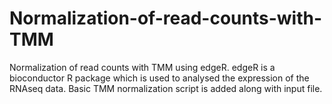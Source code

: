 # Normalization-of-read-counts-with-TMM
Normalization of read counts with TMM using edgeR.
edgeR is a bioconductor R package which is used to analysed the expression of the RNAseq data.
Basic TMM normalization script is added along with input file.
